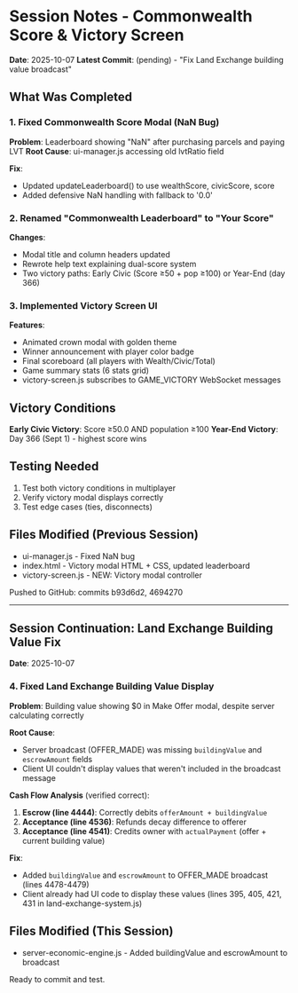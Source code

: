 # Session Notes - Commonwealth Score & Victory Screen

**Date**: 2025-10-07
**Latest Commit**: (pending) - "Fix Land Exchange building value broadcast"

## What Was Completed

### 1. Fixed Commonwealth Score Modal (NaN Bug)
**Problem**: Leaderboard showing "NaN" after purchasing parcels and paying LVT
**Root Cause**: ui-manager.js accessing old lvtRatio field

**Fix**:
- Updated updateLeaderboard() to use wealthScore, civicScore, score
- Added defensive NaN handling with fallback to '0.0'

### 2. Renamed "Commonwealth Leaderboard" to "Your Score"
**Changes**:
- Modal title and column headers updated
- Rewrote help text explaining dual-score system
- Two victory paths: Early Civic (Score ≥50 + pop ≥100) or Year-End (day 366)

### 3. Implemented Victory Screen UI
**Features**:
- Animated crown modal with golden theme
- Winner announcement with player color badge
- Final scoreboard (all players with Wealth/Civic/Total)
- Game summary stats (6 stats grid)
- victory-screen.js subscribes to GAME_VICTORY WebSocket messages

## Victory Conditions

**Early Civic Victory**: Score ≥50.0 AND population ≥100
**Year-End Victory**: Day 366 (Sept 1) - highest score wins

## Testing Needed

1. Test both victory conditions in multiplayer
2. Verify victory modal displays correctly
3. Test edge cases (ties, disconnects)

## Files Modified (Previous Session)

- ui-manager.js - Fixed NaN bug
- index.html - Victory modal HTML + CSS, updated leaderboard
- victory-screen.js - NEW: Victory modal controller

Pushed to GitHub: commits b93d6d2, 4694270

---

## Session Continuation: Land Exchange Building Value Fix

**Date**: 2025-10-07

### 4. Fixed Land Exchange Building Value Display

**Problem**: Building value showing $0 in Make Offer modal, despite server calculating correctly

**Root Cause**:
- Server broadcast (OFFER_MADE) was missing `buildingValue` and `escrowAmount` fields
- Client UI couldn't display values that weren't included in the broadcast message

**Cash Flow Analysis** (verified correct):
1. **Escrow (line 4444)**: Correctly debits `offerAmount + buildingValue`
2. **Acceptance (line 4536)**: Refunds decay difference to offerer
3. **Acceptance (line 4541)**: Credits owner with `actualPayment` (offer + current building value)

**Fix**:
- Added `buildingValue` and `escrowAmount` to OFFER_MADE broadcast (lines 4478-4479)
- Client already had UI code to display these values (lines 395, 405, 421, 431 in land-exchange-system.js)

## Files Modified (This Session)

- server-economic-engine.js - Added buildingValue and escrowAmount to broadcast

Ready to commit and test.
